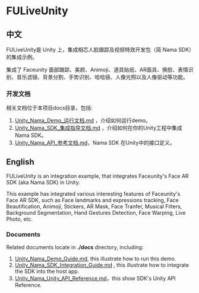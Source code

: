 # FULiveUnity

## 中文

FULiveUnity是 Unity 上，集成相芯人脸跟踪及视频特效开发包（简 Nama SDK）的集成示例。

集成了 Faceunity 面部跟踪、美颜、Animoji、道具贴纸、AR面具、换脸、表情识别、音乐滤镜、背景分割、手势识别、哈哈镜、人像光照以及人像驱动等功能。

### 开发文档

相关文档位于本项目docs目录，包括:

1. [Unity_Nama_Demo_运行文档.md](./docs/Unity_Nama_Demo_运行文档.md) ，介绍如何运行demo。  
2. [Unity_Nama_SDK_集成指导文档.md](./docs/Unity_Nama_SDK_集成指导文档.md) ，介绍如何在你的Unity工程中集成Nama SDK。   
3. [Unity_Nama_API_参考文档.md](./docs/Unity_Nama_API_参考文档.md)，Nama SDK 在Unity中的接口定义。  


## English

FULiveUnity is an integration example, that integrates Faceunity's Face AR SDK (aka Nama SDK) in Unity.

This example has integrated various interesting features of Faceunity's Face AR SDK, such as Face landmarks and expressions tracking, Face Beautification, Animoji, Stickers, AR Mask, Face Tranfer, Musical Filters, Background Segmentation, Hand Gestures Detection, Face Warping, Live Photo, etc.

### Documents

Related documents locate in __./docs__ directory, including:   

1. [Unity_Nama_Demo_Guide.md](./docs/Unity_Nama_Demo_Guide.md), this illustrate how to run this demo.  
2. [Unity_Nama_SDK_Integration_Guide.md](./docs/Unity_Nama_SDK_Integration_Guide.md) , this illustrate how to integrate the SDK into the host app.   
3. [Unity_Nama_Unity_API_Reference.md](./docs/Unity_Nama_API_Reference.md)，this show SDK's Unity API Reference.  
